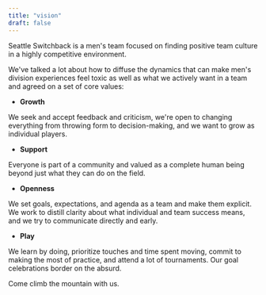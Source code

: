 ```yaml
---
title: "vision"
draft: false
---
```


Seattle Switchback is a men's team focused on finding positive
team culture in a highly competitive environment.

We've talked a lot about how to diffuse the dynamics that can make men's
division experiences feel toxic as well as what we actively want in a team and
agreed on a set of core values:

- __Growth__

We seek and accept feedback and criticism, we're open to changing everything
from throwing form to decision-making, and we want to grow as individual players.

- __Support__

Everyone is part of a community and valued as a complete human being beyond just
what they can do on the field.


- __Openness__

We set goals, expectations, and agenda as a team and make them explicit.
We work to distill clarity about what individual and team success means, and
we try to communicate directly and early.

- __Play__

We learn by doing, prioritize touches and time spent moving, commit to
making the most of practice, and attend a lot of tournaments. Our goal
celebrations border on the absurd.

Come climb the mountain with us.